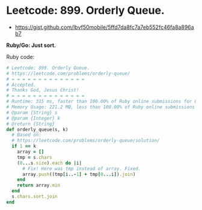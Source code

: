 # Leetcode: 899. Orderly Queue.

- https://gist.github.com/lbvf50mobile/5ffd7da8fc7a7eb552fc46fa8a896ab7

**Ruby/Go: Just sort.**

Ruby code:
```Ruby
# Leetcode: 899. Orderly Queue.
# https://leetcode.com/problems/orderly-queue/
# = = = = = = = = = = = = = =
# Accepted.
# Thanks God, Jesus Christ!
# = = = = = = = = = = = = = =
# Runtime: 315 ms, faster than 100.00% of Ruby online submissions for Orderly Queue.
# Memory Usage: 221.2 MB, less than 100.00% of Ruby online submissions for Orderly Queue.
# @param {String} s
# @param {Integer} k
# @return {String}
def orderly_queue(s, k)
  # Based on:
  # https://leetcode.com/problems/orderly-queue/solution/
  if 1 == k
    array = []
    tmp = s.chars
    (0...s.size).each do |i|
      # Fix! Here was tmp instead of array. Fixed.
      array.push((tmp[i..-1] + tmp[0...i]).join)
    end
    return array.min
  end
  s.chars.sort.join
end
```
